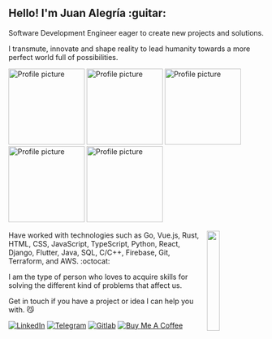 <h2> Hello! I'm Juan Alegría :guitar: </h2>

Software Development Engineer eager to create new projects and solutions.

I transmute, innovate and shape reality to lead humanity towards a more perfect world full of possibilities.

<img src="https://user-images.githubusercontent.com/30379522/166700105-f55cb142-6db5-40b7-93dc-dcecfbc75065.jpeg" alt="Profile picture" width="150px"> <img src="https://user-images.githubusercontent.com/30379522/164789656-0eeb3efb-1630-4249-96cd-6a8b2a2fcd27.jpeg" alt="Profile picture" width="150px"> <img src="https://user-images.githubusercontent.com/30379522/166700115-8cd603ee-ed67-470f-8b8c-ce87ac8f13ed.jpeg" alt="Profile picture" width="150px"> <img src="https://user-images.githubusercontent.com/30379522/166701286-1dfc5ab1-8f9d-45ee-8616-afd92f13be7b.jpeg" alt="Profile picture" width="150px"> <img src="https://user-images.githubusercontent.com/30379522/166700120-bda6035d-631c-45c1-bfff-55b6f013da37.jpeg" alt="Profile picture" width="150px">

<div>
  <img src="https://user-images.githubusercontent.com/30379522/164787921-af7efdda-ba61-4bf2-9f85-ba6d67aba24d.gif" align="right" width="22.5%">
  <p> Have worked with technologies such as Go, Vue.js, Rust, HTML, CSS, JavaScript, TypeScript, Python, React, Django, Flutter, Java, SQL, C/C++, Firebase, Git, Terraform, and AWS. :octocat: </p>
</div>

I am the type of person who loves to acquire skills for solving the different kind of problems that affect us.

Get in touch if you have a project or idea I can help you with. :smirk_cat: 

[![LinkedIn](https://img.shields.io/badge/LinkedIn-0077B5?style=for-the-badge&logo=linkedin&logoColor=white)](https://www.linkedin.com/in/juanszalegria/) [![Telegram](https://img.shields.io/badge/Telegram-2CA5E0?style=for-the-badge&logo=telegram&logoColor=white)](https://t.me/juanszalegria) [![Gitlab](https://img.shields.io/badge/GitLab-330F63?style=for-the-badge&logo=gitlab&logoColor=white)](https://gitlab.com/zejiran) [![Buy Me A Coffee](https://img.shields.io/badge/-Buy%20Me%20A%20Coffee-orange?style=for-the-badge&logo=buy-me-a-coffee&logoColor=white)](https://www.buymeacoffee.com/juanszalegria) 

